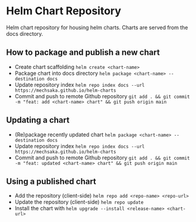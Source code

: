# Helm Chart Repository

Helm chart repository for housing helm charts.
Charts are served from the docs directory.

## How to package and publish a new chart

- Create chart scaffolding `helm create <chart-name>`
- Package chart into docs directory `helm package <chart-name> --destination docs`
- Update repository index `helm repo index docs --url https://mechsaka.github.io/helm-charts`
- Commit and push to remote Github repository `git add . && git commit -m "feat: add <chart-name> chart" && git push origin main`

## Updating a chart

- (Re)package recently updated chart `helm package <chart-name> --destination docs`
- Update repository index `helm repo index docs --url https://mechsaka.github.io/helm-charts`
- Commit and push to remote Github repository `git add . && git commit -m "feat: updated <chart-name> chart" && git push origin main`

## Using a published chart

- Add the repository (client-side) `helm repo add <repo-name> <repo-url>`
- Update the repository (client-side) `helm repo update`
- Install the chart with `helm upgrade --install <release-name> <chart-url>`
